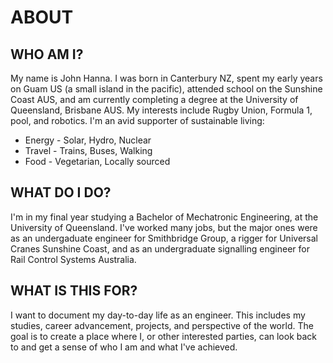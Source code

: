 # ABOUT

## WHO AM I?
My name is John Hanna. I was born in Canterbury NZ, spent my early years on Guam US (a small island in the pacific), attended school on the Sunshine Coast AUS, and am currently completing a degree at the University of Queensland, Brisbane AUS. My interests include Rugby Union, Formula 1, pool, and robotics. I'm an avid supporter of sustainable living:
* Energy - Solar, Hydro, Nuclear
* Travel - Trains, Buses, Walking
* Food - Vegetarian, Locally sourced

## WHAT DO I DO?
I'm in my final year studying a Bachelor of Mechatronic Engineering, at the University of Queensland. 
I've worked many jobs, but the major ones were as an undergaduate engineer for Smithbridge Group, a rigger for Universal Cranes Sunshine Coast, and as an undergraduate signalling engineer for Rail Control Systems Australia.

## WHAT IS THIS FOR?
I want to document my day-to-day life as an engineer. This includes my studies, career advancement, projects, and perspective of the world.
The goal is to create a place where I, or other interested parties, can look back to and get a sense of who I am and what I've achieved.
